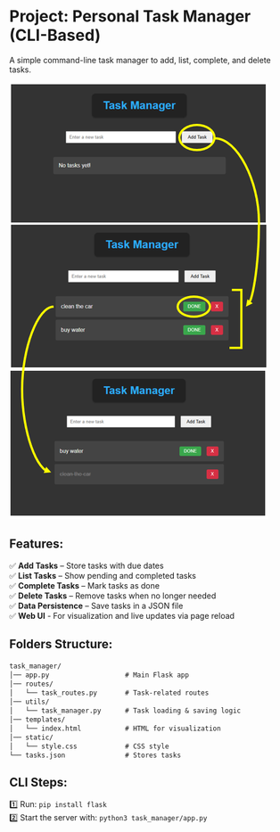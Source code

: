 # Project: Personal Task Manager (CLI-Based)
A simple command-line task manager to add, list, complete, and delete tasks.

<img src = "zREADME-pics/tasks.png"> <br/>

## Features:
✅ **Add Tasks** – Store tasks with due dates \
✅ **List Tasks** – Show pending and completed tasks \
✅ **Complete Tasks** – Mark tasks as done \
✅ **Delete Tasks** – Remove tasks when no longer needed \
✅ **Data Persistence** – Save tasks in a JSON file \
✅ **Web UI** - For visualization and live updates via page reload 

## Folders Structure:
```
task_manager/
│── app.py                   # Main Flask app
│── routes/
│   └── task_routes.py       # Task-related routes
│── utils/
│   └── task_manager.py      # Task loading & saving logic
│── templates/
│   └── index.html           # HTML for visualization
│── static/
│   └── style.css            # CSS style
└── tasks.json               # Stores tasks
```
## CLI Steps:
1️⃣ Run: ```pip install flask``` \
2️⃣ Start the server with: ```python3 task_manager/app.py```

